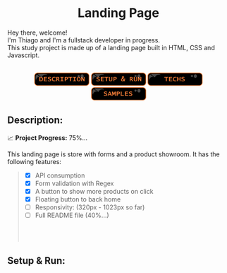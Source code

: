 <h1 align="center">Landing Page</h1>

Hey there, welcome!<br>
I'm Thiago and I'm a fullstack developer in progress.<br>
This study project is made up of a landing page built in HTML, CSS and Javascript.<br><br>

<div align="center"><a href="#description"><img src="imgs/readme-description.png" width="125px" height="30px"></a> <a href="#setuprun"><img src="imgs/readme-setuprun.png" width="125px" height="30px"></a> <a href="#techs"><img src="imgs/readme-techs.png" width="125px" height="30px"></a> <a href="#samples"><img src="imgs/readme-samples1.png" width="125px" height="30px"></a></div>

<section id="#description">
<h2>Description:</h2>

:chart_with_upwards_trend: **Project Progress:** 75%...

This landing page is store with forms and a product showroom. It has the following features:
> - [x] API consumption
> - [x] Form validation with Regex
> - [x] A button to show more products on click
> - [x] Floating button to back home
> - [ ] Responsivity: (320px - 1023px so far)
> - [ ] Full README file (40%...)
<br><br><br><br>
</section>

<section id="#setuprun">
<h2>Setup & Run:</h2>


